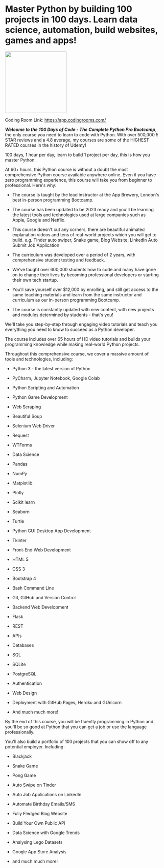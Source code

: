 # Master Python by building 100 projects in 100 days. Learn data science, automation, build websites, games and apps!

<img src = "https://www.udemy.com/staticx/udemy/images/v7/logo-udemy-inverted.svg" width = "200px"> <br>

Coding Room Link: https://app.codingrooms.com/

***Welcome to the 100 Days of Code - The Complete Python Pro Bootcamp***, the only course you need to learn to code with Python. With over 500,000 5 STAR reviews and a 4.8 average, my courses are some of the HIGHEST RATED courses in the history of Udemy!  

100 days, 1 hour per day, learn to build 1 project per day, this is how you master Python.

At 60+ hours, this Python course is without a doubt the most comprehensive Python course available anywhere online. Even if you have zero programming experience, this course will take you from beginner to professional. Here's why:

- The course is taught by the lead instructor at the App Brewery, London's best in-person programming Bootcamp.

- The course has been updated to be 2023 ready and you'll be learning the latest tools and technologies used at large companies such as Apple, Google and Netflix.

- This course doesn't cut any corners, there are beautiful animated explanation videos and tens of real-world projects which you will get to build. e.g. Tinder auto swiper, Snake game, Blog Website, LinkedIn Auto Submit Job Application

- The curriculum was developed over a period of 2 years, with comprehensive student testing and feedback.

- We've taught over 600,000 students how to code and many have gone on to change their lives by becoming professional developers or starting their own tech startup.

- You'll save yourself over $12,000 by enrolling, and still get access to the same teaching materials and learn from the same instructor and curriculum as our in-person programming Bootcamp.

- The course is constantly updated with new content, with new projects and modules determined by students - that's you!

We'll take you step-by-step through engaging video tutorials and teach you everything you need to know to succeed as a Python developer.

The course includes over 65 hours of HD video tutorials and builds your programming knowledge while making real-world Python projects.


Throughout this comprehensive course, we cover a massive amount of tools and technologies, including:

- Python 3 - the latest version of Python

- PyCharm, Jupyter Notebook, Google Colab

- Python Scripting and Automation

- Python Game Development

- Web Scraping

- Beautiful Soup

- Selenium Web Driver

- Request

- WTForms

- Data Science

- Pandas

- NumPy

- Matplotlib

- Plotly

- Scikit learn

- Seaborn

- Turtle

- Python GUI Desktop App Development

- Tkinter

- Front-End Web Development

- HTML 5

- CSS 3

- Bootstrap 4

- Bash Command Line

- Git, GitHub and Version Control

- Backend Web Development

- Flask

- REST

- APIs

- Databases

- SQL

- SQLite

- PostgreSQL

- Authentication

- Web Design

- Deployment with GitHub Pages, Heroku and GUnicorn

- And much much more!

By the end of this course, you will be fluently programming in Python and you'll be so good at Python that you can get a job or use the language professionally.

You'll also build a portfolio of 100 projects that you can show off to any potential employer. Including:

- Blackjack

- Snake Game

- Pong Game

- Auto Swipe on Tinder

- Auto Job Applications on LinkedIn

- Automate Birthday Emails/SMS

- Fully Fledged Blog Website

- Build Your Own Public API

- Data Science with Google Trends

- Analysing Lego Datasets

- Google App Store Analysis

- and much much more!